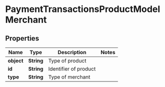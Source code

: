 
# PaymentTransactionsProductModelMerchant

## Properties
Name | Type | Description | Notes
------------ | ------------- | ------------- | -------------
**object** | **String** | Type of product | 
**id** | **String** | Identifier of product | 
**type** | **String** | Type of merchant | 



